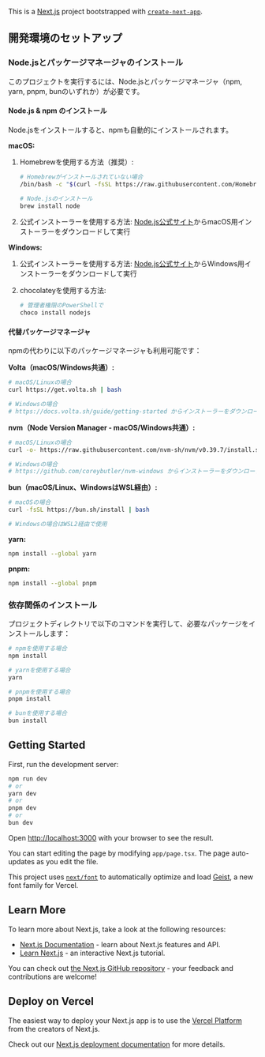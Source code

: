 This is a [Next.js](https://nextjs.org) project bootstrapped with [`create-next-app`](https://nextjs.org/docs/app/api-reference/cli/create-next-app).

## 開発環境のセットアップ

### Node.jsとパッケージマネージャのインストール

このプロジェクトを実行するには、Node.jsとパッケージマネージャ（npm, yarn, pnpm, bunのいずれか）が必要です。

#### Node.js & npm のインストール

Node.jsをインストールすると、npmも自動的にインストールされます。

**macOS:**

1. Homebrewを使用する方法（推奨）:
   ```bash
   # Homebrewがインストールされていない場合
   /bin/bash -c "$(curl -fsSL https://raw.githubusercontent.com/Homebrew/install/HEAD/install.sh)"
   
   # Node.jsのインストール
   brew install node
   ```

2. 公式インストーラーを使用する方法:
   [Node.js公式サイト](https://nodejs.org/)からmacOS用インストーラーをダウンロードして実行

**Windows:**

1. 公式インストーラーを使用する方法:
   [Node.js公式サイト](https://nodejs.org/)からWindows用インストーラーをダウンロードして実行

2. chocolateyを使用する方法:
   ```powershell
   # 管理者権限のPowerShellで
   choco install nodejs
   ```

#### 代替パッケージマネージャ

npmの代わりに以下のパッケージマネージャも利用可能です：

**Volta（macOS/Windows共通）:**
```bash
# macOS/Linuxの場合
curl https://get.volta.sh | bash

# Windowsの場合
# https://docs.volta.sh/guide/getting-started からインストーラーをダウンロード
```

**nvm（Node Version Manager - macOS/Windows共通）:**
```bash
# macOS/Linuxの場合
curl -o- https://raw.githubusercontent.com/nvm-sh/nvm/v0.39.7/install.sh | bash

# Windowsの場合
# https://github.com/coreybutler/nvm-windows からインストーラーをダウンロード
```

**bun（macOS/Linux、WindowsはWSL経由）:**
```bash
# macOSの場合
curl -fsSL https://bun.sh/install | bash

# Windowsの場合はWSL2経由で使用
```

**yarn:**
```bash
npm install --global yarn
```

**pnpm:**
```bash
npm install --global pnpm
```

### 依存関係のインストール

プロジェクトディレクトリで以下のコマンドを実行して、必要なパッケージをインストールします：

```bash
# npmを使用する場合
npm install

# yarnを使用する場合
yarn

# pnpmを使用する場合
pnpm install

# bunを使用する場合
bun install
```

## Getting Started

First, run the development server:

```bash
npm run dev
# or
yarn dev
# or
pnpm dev
# or
bun dev
```

Open [http://localhost:3000](http://localhost:3000) with your browser to see the result.

You can start editing the page by modifying `app/page.tsx`. The page auto-updates as you edit the file.

This project uses [`next/font`](https://nextjs.org/docs/app/building-your-application/optimizing/fonts) to automatically optimize and load [Geist](https://vercel.com/font), a new font family for Vercel.

## Learn More

To learn more about Next.js, take a look at the following resources:

- [Next.js Documentation](https://nextjs.org/docs) - learn about Next.js features and API.
- [Learn Next.js](https://nextjs.org/learn) - an interactive Next.js tutorial.

You can check out [the Next.js GitHub repository](https://github.com/vercel/next.js) - your feedback and contributions are welcome!

## Deploy on Vercel

The easiest way to deploy your Next.js app is to use the [Vercel Platform](https://vercel.com/new?utm_medium=default-template&filter=next.js&utm_source=create-next-app&utm_campaign=create-next-app-readme) from the creators of Next.js.

Check out our [Next.js deployment documentation](https://nextjs.org/docs/app/building-your-application/deploying) for more details.

